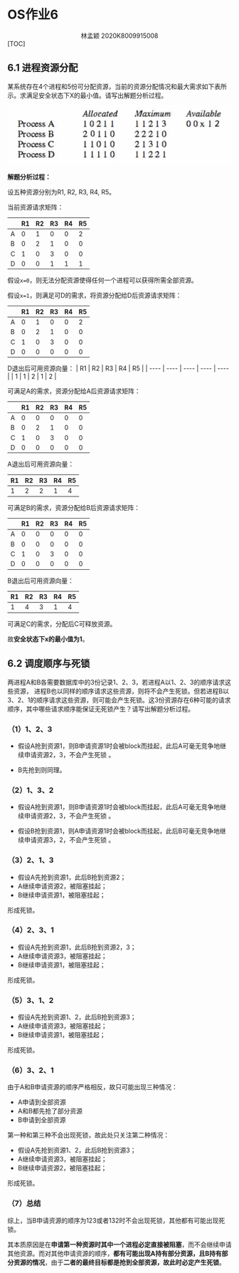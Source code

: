 # OS作业6
<center>
    林孟颖 2020K8009915008
</center>
[TOC]

## 6.1 进程资源分配

某系统存在4个进程和5份可分配资源，当前的资源分配情况和最大需求如下表所示。求满足安全状态下X的最小值。请写出解题分析过程。

![img](OS-HW6.pic/wps3.jpg) 

**解题分析过程：**

设五种资源分别为R1, R2, R3, R4, R5。

当前资源请求矩阵：

|      | R1   | R2   | R3   | R4   | R5   |
| ---- | ---- | ---- | ---- | ---- | ---- |
| A    | 0    | 1    | 0    | 0    | 2    |
| B    | 0    | 2    | 1    | 0    | 0    |
| C    | 1    | 0    | 3    | 0    | 0    |
| D    | 0    | 0    | 1    | 1    | 1    |

假设`x=0`，则无法分配资源使得任何一个进程可以获得所需全部资源。

假设`x=1`，则满足可D的需求，将资源分配给D后资源请求矩阵：

|      | R1   | R2   | R3   | R4   | R5   |
| ---- | ---- | ---- | ---- | ---- | ---- |
| A    | 0    | 1    | 0    | 0    | 2    |
| B    | 0    | 2    | 1    | 0    | 0    |
| C    | 1    | 0    | 3    | 0    | 0    |
| D    | 0    | 0    | 0    | 0    | 0    |

D退出后可用资源向量：
| R1   | R2   | R3   | R4   | R5   |
| ---- | ---- | ---- | ---- | ---- |
| 1    | 1    | 2    | 1    | 2    |

可满足A的需求，资源分配给A后资源请求矩阵：

|      | R1   | R2   | R3   | R4   | R5   |
| ---- | ---- | ---- | ---- | ---- | ---- |
| A    | 0    | 0    | 0    | 0    | 0    |
| B    | 0    | 2    | 1    | 0    | 0    |
| C    | 1    | 0    | 3    | 0    | 0    |
| D    | 0    | 0    | 0    | 0    | 0    |

A退出后可用资源向量：

| R1   | R2   | R3   | R4   | R5   |
| ---- | ---- | ---- | ---- | ---- |
| 1    | 2    | 2    | 1    | 4    |

可满足B的需求，资源分配给B后资源请求矩阵：

|      | R1   | R2   | R3   | R4   | R5   |
| ---- | ---- | ---- | ---- | ---- | ---- |
| A    | 0    | 0    | 0    | 0    | 0    |
| B    | 0    | 0    | 0    | 0    | 0    |
| C    | 1    | 0    | 3    | 0    | 0    |
| D    | 0    | 0    | 0    | 0    | 0    |

B退出后可用资源向量：

| R1   | R2   | R3   | R4   | R5   |
| ---- | ---- | ---- | ---- | ---- |
| 1    | 4    | 3    | 1    | 4    |

可满足C的需求，分配后C可释放资源。

故**安全状态下x的最小值为1**。



## 6.2 调度顺序与死锁

两进程A和B各需要数据库中的3份记录1、2、3，若进程A以1、2、3的顺序请求这些资源， 进程B也以同样的顺序请求这些资源，则将不会产生死锁。但若进程B以3、2、1的顺序请求这些资源，则可能会产生死锁。这3份资源存在6种可能的请求顺序，其中哪些请求顺序能保证无死锁产生？请写出解题分析过程。

### （1）1、2、3

- 假设A抢到资源1，则B申请资源1时会被block而挂起，此后A可毫无竞争地继续申请资源2，3，不会产生死锁 。

- B先抢到则同理。

### （2）1、3、2

- 假设A抢到资源1，则B申请资源1时会被block而挂起，此后A可毫无竞争地继续申请资源2，3，不会产生死锁 。

- 假设B抢到资源1，则A申请资源1时会被block而挂起，此后B可毫无竞争地继续申请资源3，2，不会产生死锁 。

### （3）2、1、3

- 假设A先抢到资源1，此后B抢到资源2；
- A继续申请资源2，被阻塞挂起；
- B继续申请资源1，被阻塞挂起；

形成死锁。

### （4）2、3、1

- 假设A先抢到资源1，此后B抢到资源2，3；
- A继续申请资源3，被阻塞挂起；
- B继续申请资源1，被阻塞挂起；

形成死锁。

### （5）3、1、2

- 假设A先抢到资源1、2，此后B抢到资源3；
- A继续申请资源3，被阻塞挂起；
- B继续申请资源1，被阻塞挂起；

形成死锁。

### （6）3、2、1

由于A和B申请资源的顺序严格相反，故只可能出现三种情况：

- A申请到全部资源
- A和B都先抢了部分资源
- B申请到全部资源

第一种和第三种不会出现死锁，故此处只关注第二种情况：

- 假设A先抢到资源1、2，此后B抢到资源3；
- A继续申请资源3，被阻塞挂起；
- B继续申请资源2，被阻塞挂起；

形成死锁。

### （7）总结

综上，当B申请资源的顺序为123或者132时不会出现死锁，其他都有可能出现死锁。

其本质原因是在**申请第一种资源时其中一个进程必定直接被阻塞**，而不会继续申请其他资源。而对其他申请资源的顺序，**都有可能出现A持有部分资源，且B持有部分资源的情况**，由于**二者的最终目标都是抢到全部资源，故此时必定产生死锁**。

